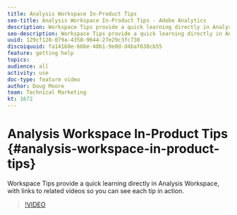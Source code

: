 ```yaml
---
title: Analysis Workspace In-Product Tips
seo-title: Analysis Workspace In-Product Tips - Adobe Analytics
description: Workspace Tips provide a quick learning directly in Analysis Workspace, with links to related videos so you can see each tip in action.
seo-description: Workspace Tips provide a quick learning directly in Analysis Workspace, with links to related videos so you can see each tip in action. - Adobe Analytics
uuid: 129cf128-079a-4358-9644-27e29c3fc730
discoiquuid: fa14168e-66be-48b1-9e0d-d4baf638cb55
feature: getting help
topics: 
audience: all
activity: use
doc-type: feature video
author: Doug Moore
team: Technical Marketing
kt: 1672
---
```


# Analysis Workspace In-Product Tips {#analysis-workspace-in-product-tips}

Workspace Tips provide a quick learning directly in Analysis Workspace, with links to related videos so you can see each tip in action.

>[!VIDEO](https://video.tv.adobe.com/v/23135/?quality=12)